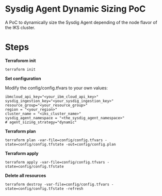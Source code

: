 # Sysdig Agent Dynamic Sizing PoC
A PoC to dynamically size the Sysdig Agent depending of the node flavor of the IKS cluster.


# Steps

**Terraforom init**
```
terraform init
```

**Set configuration**

Modify the config/config.tfvars to your own values: 
```
ibmcloud_api_key="<your_ibm_cloud_api_key>"
sysdig_ingestion_key="<your_sysdig_ingestion_key>"
resource_group="<your_resource_group>"
region = "<your_region>"
cluster_name = "<iks_cluster_name>"
sysdig_agent_namespace = "<the_sysdig_agent_namespace>"
# agent_sizing_strategy="dynamic"
```

**Terraform plan**
```
terraform plan -var-file=config/config.tfvars -state=config/config.tfstate -out=config/config.plan
```

**Terraform apply**

```
terraform apply -var-file=config/config.tfvars -state=config/config.tfstate
```

**Delete all resources**

```
terraform destroy -var-file=config/config.tfvars -state=config/config.tfstate -refresh
```

